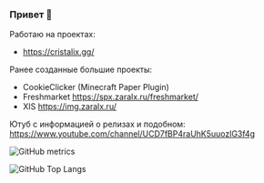 ### Привет 👋

Работаю на проектах:
- https://cristalix.gg/

Ранее созданные большие проекты:
- CookieClicker (Minecraft Paper Plugin)
- Freshmarket https://spx.zaralx.ru/freshmarket/
- XIS https://img.zaralx.ru/

Ютуб с информацией о релизах и подобном: https://www.youtube.com/channel/UCD7fBP4raUhK5uuozlG3f4g

![GitHub metrics](https://metrics.lecoq.io/deesiigneer) 

![GitHub Top Langs](https://github-readme-stats.vercel.app/api/top-langs/?username=deesiigneer&langs_count=5&layout=compact&theme=github_dark&hide_border=true)
